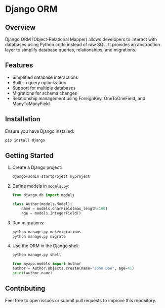 # Django ORM

## Overview
Django ORM (Object-Relational Mapper) allows developers to interact with databases using Python code instead of raw SQL. It provides an abstraction layer to simplify database queries, relationships, and migrations.

## Features
- Simplified database interactions
- Built-in query optimization
- Support for multiple databases
- Migrations for schema changes
- Relationship management using ForeignKey, OneToOneField, and ManyToManyField

## Installation
Ensure you have Django installed:
```bash
pip install django
```

## Getting Started
1. Create a Django project:
   ```bash
   django-admin startproject myproject
   ```
2. Define models in `models.py`:
   ```python
   from django.db import models

   class Author(models.Model):
       name = models.CharField(max_length=100)
       age = models.IntegerField()
   ```
3. Run migrations:
   ```bash
   python manage.py makemigrations
   python manage.py migrate
   ```
4. Use the ORM in the Django shell:
   ```bash
   python manage.py shell
   ```
   ```python
   from myapp.models import Author
   author = Author.objects.create(name="John Doe", age=45)
   print(author.name)
   ```

## Contributing
Feel free to open issues or submit pull requests to improve this repository.

